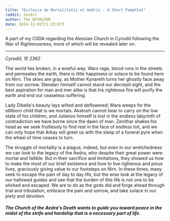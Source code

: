 ```yaml
---
title: "Ecclesia de Mortalitatis et Aedris - A Short Pamphlet"
reddit: 2nz8rt
author: The_OP3RaT0R
date: 2014-12-01T21:23:07Z
---
```


A part of my C0DA regarding the Alessian Church in Cyrodiil following the War of Righteousness, more of which will be revealed later on.

____

*Cyrodiil, 1E 2362*

The world lies broken, in a woeful way. Wars rage, blood runs in the streets and permeates the earth, there is little happiness or solace to be found here on Nirn. The skies are gray, as Mother Kynareth turns her ghostly face away from our sorrow. Stendarr himself cannot stand our decrepit sight, and the best aspiration for man and mer alike is that his righteous fire will purify the earth and end our ceaseless suffering.

Lady Dibella's beauty lays wilted and deflowered; Mara weeps for the stillborn child that is we mortals. Akatosh cannot bear to carry on the low state of his children, and Julianos himself is lost in the endless labyrinth of contradiction we have borne since the dawn of man. Zenithar shakes his head as we seek fruitlessly to find rest in the face of endless toil, and we can only hope that Arkay will greet us with the sleep of a funeral pyre when the wheel of time ceases to turn.

The struggle of mortality is a plague, indeed, but even in our wretchedness we can look to the legacy of the Aedra, who despite their great power were mortal and fallible. But in their sacrifice and limitations, they showed us how to make the most of our brief existence and how to live righteous and pious lives, graciously giving value to our footsteps on Nirn. In these times, many seek to escape the pain of day to day life, but the wise look at the legacy of our hallowed guides and see that the burden of this life is not one to be shirked and escaped. We are to do as the gods did and forge ahead through trial and tribulation, embrace the pain and sorrow, and take solace in our piety and devotion.

##### The Church of the Aedra's Death wants to guide you toward peace in the midst of the strife and hardship that is a necessary part of life. 
